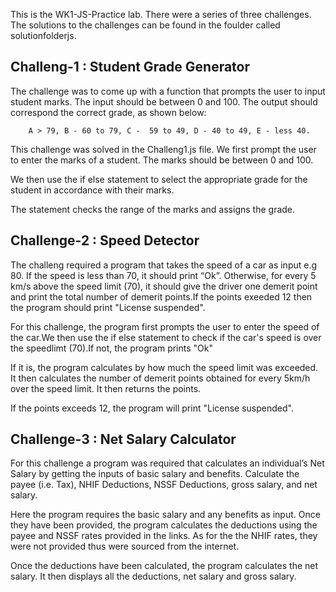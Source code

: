 This is the WK1-JS-Practice lab.
There were a series of three challenges. The solutions to the challenges can be found in the foulder called solutionfolderjs.

## Challeng-1 : Student Grade Generator

The challenge was to come up with a function that prompts the user to input student marks. The input should be between 0 and 100. The output should correspond the correct grade, as shown below:

        A > 79, B - 60 to 79, C -  59 to 49, D - 40 to 49, E - less 40.

This challenge was solved in the Challeng1.js file.
We first prompt the user to enter the marks of a student. The marks should be between 0 and 100.

We then use the if else statement to select the appropriate grade for the student in accordance with their marks.

The statement checks the range of the marks and assigns the grade.

## Challenge-2 : Speed Detector

The challeng required a program that takes the speed of a car as input e.g 80. If the speed is less than 70, it should print “Ok”. Otherwise, for every 5 km/s above the speed limit (70), it should give the driver one demerit point and print the total number of demerit points.If the points exeeded 12 then the program should print "License suspended".

For this challenge, the program first prompts the user to enter the speed of the car.We then use the if else statement to check if the car's speed is over the speedlimt (70).If not, the program prints "Ok"

 If it is, the program calculates by how much the speed limit was exceeded. It then calculates the number of demerit points obtained for every 5km/h over the speed limit. It then returns the points.

If the points exceeds 12, the program will print "License suspended".

## Challenge-3 : Net Salary Calculator

For this challenge a program was required that calculates an individual’s Net Salary by getting the inputs of basic salary and benefits. Calculate the payee (i.e. Tax), NHIF Deductions, NSSF Deductions, gross salary, and net salary. 

Here the program requires the basic salary and any benefits as input. Once they have been provided, the program calculates the deductions using the payee and NSSF rates provided in the links. As for the the NHIF rates, they were not provided thus were sourced from the internet.

Once the deductions have been calculated, the program calculates the net salary. It then displays all the deductions, net salary and gross salary.